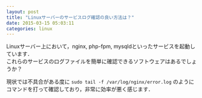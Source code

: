 ```yaml
---
layout: post
title: "Linuxサーバーのサービスログ確認の良い方法は？"
date: 2015-03-15 05:03:11
categories: linux
---
```

<p>Linuxサーバー上において，nginx, php-fpm, mysqldといったサービスを起動しています．<br>
これらのサービスのログファイルを簡単に確認できるソフトウェアはあるでしょうか？</p>

<p>現状では不具合がある度に <code>sudo tail -f /var/log/nginx/error.log</code> のようにコマンドを打って確認しており，非常に効率が悪く感じます．</p>
